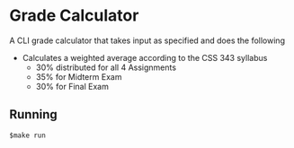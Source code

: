 # **Grade Calculator**
A CLI grade calculator that takes input as specified and does the following 
 * Calculates a weighted average according to the CSS 343 syllabus
    * 30% distributed for all 4 Assignments
    * 35% for Midterm Exam
    * 30% for Final Exam

## **Running** 
`$make run`
